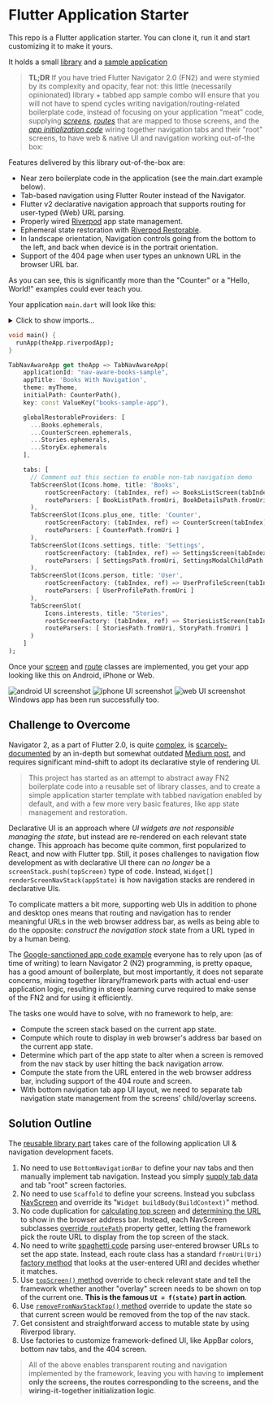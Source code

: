 # Flutter Application Starter

This repo is a Flutter application starter. You can clone it, run it and start customizing it to make it yours.

It holds a small [library](./lib) and a [sample application](./sample)

> **TL;DR** If you have tried Flutter Navigator 2.0 (FN2) and  were stymied by its complexity and opacity, fear not: this little (necessarily opinionated) library + tabbed app sample combo will ensure that you will not have to spend cycles writing navigation/routing-related boilerplate code, instead of focusing on your application "meat" code, supplying *[screens](example/lib/src/screens)*, *[routes](example/lib/src/routing)* that are mapped to those screens, and the *[app initialization code](example/lib/main.dart)* wiring together navigation tabs and their "root" screens, to have web & native UI and navigation working out-of-the box:<br/>

Features delivered by this library out-of-the-box are:
- Near zero boilerplate code in the application (see the main.dart example below).
- Tab-based navigation using Flutter Router instead of the Navigator. 
- Flutter v2 declarative navigation approach that supports routing for user-typed (Web) URL parsing.
- Properly wired [Riverpod](https://pub.dev/packages/flutter_riverpod) app state management.
- Ephemeral state restoration with [Riverpod Restorable](https://pub.dev/packages/flutter_riverpod_restorable).
- In landscape orientation, Navigation controls going from the bottom to the left, and back when device is in the portrait orientation.
- Support of the 404 page when user types an unknown URL in the browser URL bar.

As you can see, this is significantly more than the "Counter" or a "Hello, World!" examples could ever teach you.

Your application `main.dart` will look like this:
<details>
    <summary>Click to show imports...</summary>
    
```dart
import 'package:example/src/dal/stories_data.access.dart';
import 'package:example/src/models/book.dart';
import 'package:example/src/routing/counter_path.dart';
import 'package:example/src/routing/story/stories_path.dart';
import 'package:example/src/routing/story/story_path.dart';
import 'package:example/src/screens/counter_screen.dart';
import 'package:example/src/screens/story/stories_list_screen.dart';
import 'package:flutter/material.dart';
import 'package:example/src/routing/book_details_path.dart';
import 'package:example/src/routing/book_list_path.dart';
import 'package:example/src/routing/settings_modal_child_path.dart';
import 'package:example/src/routing/settings_path.dart';
import 'package:example/src/routing/user_profile_path.dart';
import 'package:example/src/screens/book_list_screen.dart';
import 'package:example/src/screens/settings_screen.dart';
import 'package:example/src/screens/user_profile_screen.dart';
import 'package:example/theme.dart';
import 'package:flutter_nav2_oop/all.dart';
```
</details>

```dart
void main() {
  runApp(theApp.riverpodApp);
}

TabNavAwareApp get theApp => TabNavAwareApp(
    applicationId: "nav-aware-books-sample",
    appTitle: 'Books With Navigation',
    theme: myTheme,
    initialPath: CounterPath(),
    key: const ValueKey("books-sample-app"),

    globalRestorableProviders: [
      ...Books.ephemerals,
      ...CounterScreen.ephemerals,
      ...Stories.ephemerals,
      ...StoryEx.ephemerals
    ],

    tabs: [
      // Comment out this section to enable non-tab navigation demo
      TabScreenSlot(Icons.home, title: 'Books',
          rootScreenFactory: (tabIndex, ref) => BooksListScreen(tabIndex),
          routeParsers: [ BookListPath.fromUri, BookDetailsPath.fromUri ]
      ),
      TabScreenSlot(Icons.plus_one, title: 'Counter',
          rootScreenFactory: (tabIndex, ref) => CounterScreen(tabIndex),
          routeParsers: [ CounterPath.fromUri ]
      ),
      TabScreenSlot(Icons.settings, title: 'Settings',
          rootScreenFactory: (tabIndex, ref) => SettingsScreen(tabIndex),
          routeParsers: [ SettingsPath.fromUri, SettingsModalChildPath.fromUri ]
      ),
      TabScreenSlot(Icons.person, title: 'User',
          rootScreenFactory: (tabIndex, ref) => UserProfileScreen(tabIndex),
          routeParsers: [ UserProfilePath.fromUri ]
      ),
      TabScreenSlot(
          Icons.interests, title: "Stories",
          rootScreenFactory: (tabIndex, ref) => StoriesListScreen(tabIndex),
          routeParsers: [ StoriesPath.fromUri, StoryPath.fromUri ]
      )
    ]
);
```

Once your [screen](example/lib/src/screens/book_list_screen.dart) and [route](example/lib/src/routing/book_details_path.dart) classes are implemented,
you get your app looking like this on Android, iPhone or Web.

![android UI screenshot](./doc/images/nav_2_app_android.png)
![iphone UI screenshot](./doc/images/nav_2-oop-iphone.png) 
![web UI screenshot](./doc/images/nav_2_app_web.png)
Windows app has been run successfully too.

## Challenge to Overcome

Navigator 2, as a part of Flutter 2.0, is quite [complex](https://miro.medium.com/max/2400/1*hNt4Bc8FZBp_Gqh7iED3FA.png), is [scarcely-documented](https://flutter.dev/docs/development/ui/navigation) by an in-depth but somewhat outdated [Medium post](https://medium.com/flutter/learning-flutters-new-navigation-and-routing-system-7c9068155ade), and requires significant mind-shift to adopt its  declarative style of rendering UI.

> This project has started as an attempt to abstract away FN2 boilerplate code into a reusable set of library classes, and to create a simple application starter template with tabbed navigation enabled by default, and with a few more very basic features, like app state management and restoration. 

Declarative UI is an approach where *UI widgets are not responsible managing the state*, but instead are re-rendered on each relevant state change. This approach has become quite common, first popularized to React, and now with Flutter tpp. Still, it poses challenges to navigation flow development as with declarative UI there can *no longer* be a `screenStack.push(topScreen)` type of code. Instead, `Widget[] renderScreenNavStack(appState)` is how navigation stacks are rendered in declarative UIs.

To complicate matters a bit more, supporting web UIs in addition to phone and desktop ones means that routing and navigation has to render meaningful URLs in the web browser address bar, as wells as being able to do the opposite: *construct the navigation stack* state from a URL typed in by a human being.

The [Google-sanctioned app code example](https://gist.github.com/johnpryan/430c1d3ad771c43bf249c07fa3aeef14#file-main-dart) everyone has to rely upon (as of time of writing) to learn Navigator 2 (N2) programming, is pretty opaque, has a good amount of boilerplate, but most importantly, it does not separate concerns, mixing together library/framework parts with actual end-user application logic, resulting in steep learning curve required to make sense of the FN2 and for using it efficiently.

The tasks one would have to solve, with no framework to help, are:
- Compute the screen stack based on the current app state.
- Compute which route to display in web browser's address bar based on the current app state.
- Determine which part of the app state to alter when a screen is removed from the nav stack by user hitting the back navigation arrow.
- Compute the state from the URL entered in the web browser address bar, including support of the 404 route and screen.
- With bottom navigation tab app UI layout, we need to separate tab navigation state management 
  from the screens' child/overlay screens.

## Solution Outline

The [reusable library part](./lib/) takes care of the following application UI & navigation development facets.

1. No need to use `BottomNavigationBar` to define your nav tabs and then manually implement tab navigation. Instead you simply [supply tab data](example/lib/main.dart) and tab "root" screen factories.
2. No need to use `Scaffold` to define your screens. Instead you subclass [NavScreen](lib/src/screens/tabbed/tabbed_nav_screen.dart) and override its "`Widget buildBody(BuildContext)`" method.
3. No code duplication for [calculating top screen](https://gist.github.com/johnpryan/430c1d3ad771c43bf249c07fa3aeef14#file-main-dart-L108) and [determining the URL](https://gist.github.com/johnpryan/430c1d3ad771c43bf249c07fa3aeef14#file-main-dart-L88) to show in the browser address bar. Instead, each NavScreen subclasses [override `routePath`](example/lib/src/screens/settings_screen.dart) property getter, letting the framework pick the route URL to display from the top screen of the stack.
4. No need to write [spaghetti code](https://gist.github.com/johnpryan/430c1d3ad771c43bf249c07fa3aeef14#file-main-dart-L36) parsing user-entered browser URLs to set the app state. Instead, each route class has a standard `fromUri(Uri)` [factory method](example/lib/src/routing/user_profile_path.dart) that looks at the user-entered URI and decides whether it matches.
5. Use [`topScreen()` method](example/lib/src/screens/book_list_screen.dart) override to check relevant state and tell the framework whether another "overlay" screen needs to be shown on top of the current one. **This is the famous `UI = f(state)` part in action**.
6. Use [`removeFromNavStackTop()` method](example/lib/src/screens/book_details_screen.dart) override to update the state so that current screen would be removed from the top of the nav stack.
7. Get consistent and straightforward access to mutable state by using Riverpod library.
8. Use factories to customize framework-defined UI, like AppBar colors, bottom nav tabs, and the 404 screen.

> All of the above enables transparent routing and navigation implemented by the framework, leaving you with having to **implement only the screens, the routes corresponding to the screens, and the wiring-it-together initialization logic**.

 

